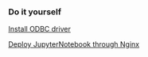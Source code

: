### Do it yourself
[Install ODBC driver](docs/install_odbc.md)

[Deploy JupyterNotebook through Nginx](docs/jupyter_nginx_deploy.md)

